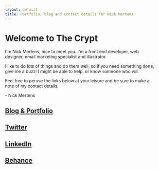 ```yaml
---
layout: default
title: Portfolio, blog and contact details for Nick Mertens
---
```


# Welcome to <span class="dark-green font-weight-bold">The Crypt</span>

I'm Nick Mertens, nice to meet you. I'm a front end developer, web designer, email marketing specialist and illustrator.

I like to do lots of things and do them well, so if you need something done, give me a buzz! I might be able to help, or know someone who will.

Feel free to peruse the links below at your leisure and be sure to make a note of my contact details.

<div>
    <p class="fsh align-centre mbn mtn"><i class="icon-emo-coffee"></i></p>
    <p class="cursive align-right fsl">- Nick Mertens</p>
</div>
<div class="grid main-links">
    <div class="grid__item one-quarter palm--one-half align-centre">
        <h2><a href="{{ site.baseurl }}/blog/" class="icon-feather">Blog &amp; Portfolio</a></h2>
    </div><!--
    --><div class="grid__item one-quarter palm--one-half align-centre">
        <h2><a href="https://twitter.com/Cryptacular" target="_blank" class="icon-twitter">Twitter</a></h2>
    </div><!--
    --><div class="grid__item one-quarter palm--one-half align-centre">
        <h2><a href="https://nz.linkedin.com/pub/nick-mertens/30/998/667" target="_blank" class="icon-linkedin">LinkedIn</a></h2>
    </div><!--
    --><div class="grid__item one-quarter palm--one-half align-centre">
        <h2><a href="https://www.behance.net/nickmertens" target="_blank" class="icon-behance">Behance</a></h2>
    </div>
</div>